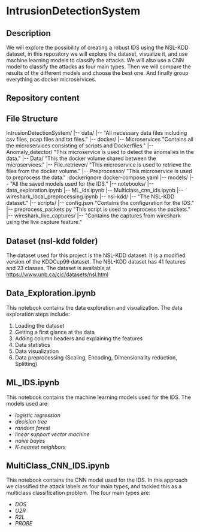 # IntrusionDetectionSystem

## Description
We will explore the possibility of creating a robust IDS using the NSL-KDD dataset, in this repository we will explore the dataset, visualize it, and use machine learning models to classify the attacks. We will also use a CNN model to classify the attacks as four main types. Then we will compare the results of the different models and choose the best one. And finally group everything as docker microservices.

## Repository content

## File Structure

IntrusionDetectionSystem/
|-- data/
    |-- "All necessary data files including csv files, pcap files and txt files."
|-- docker/
    |-- Microservices "Contains all the microservices consisting of scripts and Dockerfiles."
        |-- Anomaly_detector/ "This microservice is used to detect the anomalies in the data."
        |-- Data/ "This the docker volume shared between the microservices."
        |-- File_retriever/ "This microservice is used to retrieve the files from the docker volume."
        |-- Preprocessor/ "This microservice is used to preprocess the data."
        .dockerignore
    docker-compose.yaml
|-- models/
    |-- "All the saved models used for the IDS."
|-- notebooks/
    |-- data_exploration.ipynb
    |-- ML_ids.ipynb
    |-- Multiclass_cnn_ids.ipynb
    |-- wireshark_local_preprocessing.ipynb
|-- nsl-kdd/
    |-- "The NSL-KDD dataset."
|-- scripts/
    |-- config.json "Contains the configuration for the IDS."
    |-- preprocess_packets.py "This script is used to preprocess the packets."
|-- wireshark_live_captures/
    |-- "Contains the captures from wireshark using the live capture feature."

## Dataset (nsl-kdd folder)

The dataset used for this project is the NSL-KDD dataset. It is a modified version of the KDDCup99 dataset. The NSL-KDD dataset has 41 features and 23 classes. The dataset is available at https://www.unb.ca/cic/datasets/nsl.html

## Data_Exploration.ipynb
This notebook contains the data exploration and visualization. The data exploration steps include:
1. Loading the dataset
2. Getting a first glance at the data
3. Adding column headers and explaining the features
4. Data statistics
5. Data visualization
6. Data preprocessing (Scaling, Encoding, Dimensionality reduction, Splitting)

## ML_IDS.ipynb
This notebook contains the machine learning models used for the IDS. The models used are:
* *logistic regression*
* *decision tree*
* *random forest*
* *linear support vector machine*
* *naive bayes*
* *K-nearest neighbors*

## MultiClass_CNN_IDS.ipynb
This notebook contains the CNN model used for the IDS. In this approach we classified the attack labels as four main types, and tackled this as a multiclass classification problem. The four main types are:
* *DOS*
* *U2R*
* *R2L*
* *PROBE*
